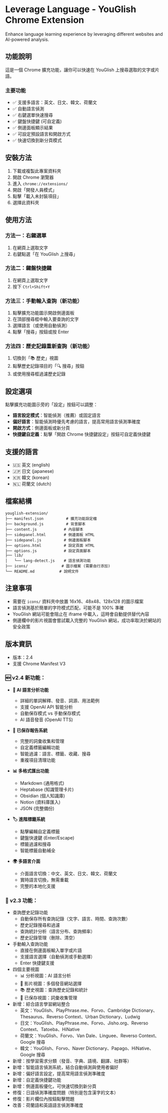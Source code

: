 # Leverage Language - YouGlish Chrome Extension

Enhance language learning experience by leveraging different websites and AI-powered analysis.

## 功能說明

這是一個 Chrome 擴充功能，讓你可以快速在 YouGlish 上搜尋選取的文字或片語。

### 主要功能

- ✅ 支援多語言：英文、日文、韓文、荷蘭文
- ✅ 自動語言偵測
- ✅ 右鍵選單快速搜尋
- ✅ 鍵盤快捷鍵 (可自定義)
- ✅ 側邊面板顯示結果
- ✅ 可設定預設語言和開啟方式
- ✅ 快速切換到新分頁模式

## 安裝方法

1. 下載或複製此專案資料夾
2. 開啟 Chrome 瀏覽器
3. 進入 `chrome://extensions/`
4. 開啟「開發人員模式」
5. 點擊「載入未封裝項目」
6. 選擇此資料夾

## 使用方法

### 方法一：右鍵選單
1. 在網頁上選取文字
2. 右鍵點選「在 YouGlish 上搜尋」

### 方法二：鍵盤快捷鍵
1. 在網頁上選取文字
2. 按下 `Ctrl+Shift+Y`

### 方法三：手動輸入查詢（新功能）
1. 點擊擴充功能圖示開啟側邊面板
2. 在頂部搜尋框中輸入要查詢的文字
3. 選擇語言（或使用自動偵測）
4. 點擊「搜尋」按鈕或按 Enter

### 方法四：歷史記錄重新查詢（新功能）
1. 切換到「📚 歷史」視圖
2. 點擊歷史記錄項目的「🔍 搜尋」按鈕
3. 或使用搜尋框過濾歷史記錄

## 設定選項

點擊擴充功能圖示旁的「設定」按鈕可以調整：

- **語言設定模式**：智能偵測（推薦）或固定語言
- **偏好語言**：智能偵測時優先考慮的語言，提高常用語言偵測準確度
- **開啟方式**：側邊面板或新分頁
- **快捷鍵自定義**：點擊「開啟 Chrome 快捷鍵設定」按鈕可自定義快捷鍵

## 支援的語言

- 🇺🇸 英文 (english)
- 🇯🇵 日文 (japanese)
- 🇰🇷 韓文 (korean)
- 🇳🇱 荷蘭文 (dutch)

## 檔案結構

```
youglish-extension/
├── manifest.json          # 擴充功能設定檔
├── background.js          # 背景腳本
├── content.js            # 內容腳本
├── sidepanel.html        # 側邊面板 HTML
├── sidepanel.js          # 側邊面板腳本
├── options.html          # 設定頁面 HTML
├── options.js            # 設定頁面腳本
├── lib/
│   └── lang-detect.js    # 語言偵測功能
├── icons/               # 圖示檔案 (需要自行添加)
└── README.md           # 說明文件
```

## 注意事項

- 需要在 `icons/` 資料夾中放置 16x16、48x48、128x128 的圖示檔案
- 語言偵測基於簡單的字符模式匹配，可能不是 100% 準確
- YouGlish 網站可能會阻止在 iframe 中載入，這時會自動提供替代內容
- 側邊欄中的影片視圖會嘗試載入完整的 YouGlish 網站，成功率取決於網站的安全政策

## 版本資訊

- 版本：2.4
- 支援 Chrome Manifest V3

### 🆕 v2.4 新功能：
- **🤖 AI 語言分析功能**
  - 詳細的單詞解釋、發音、詞源、用法範例
  - 支援 OpenAI API 智能分析
  - 自動保存模式 vs 手動保存模式
  - AI 語音發音 (OpenAI TTS)

- **💾 已保存報告系統**
  - 完整的詞彙收集和管理
  - 自定義標籤編輯功能
  - 智能過濾：語言、標籤、收藏、搜尋
  - 重複項目清理功能

- **📊 多格式匯出功能**
  - Markdown (通用格式)
  - Heptabase (知識管理卡片)
  - Obsidian (個人知識庫)
  - Notion (資料庫匯入)
  - JSON (完整備份)

- **🏷️ 進階標籤系統**
  - 點擊編輯自定義標籤
  - 鍵盤快速鍵 (Enter/Escape)
  - 標籤過濾和搜尋
  - 智能標籤自動補全

- **🌍 多語言介面**
  - 介面語言切換：中文、英文、日文、韓文、荷蘭文
  - 實時語言切換，無需重載
  - 完整的本地化支援

### 🔧 v2.3 功能：
- 查詢歷史記錄功能
  - 自動保存所有查詢記錄（文字、語言、時間、查詢次數）
  - 歷史記錄搜尋和過濾
  - 查詢統計分析（語言分布、查詢頻率）
  - 歷史記錄管理（刪除、清空）
- 手動輸入查詢功能
  - 直接在側邊面板輸入單字或片語
  - 支援語言選擇（自動偵測或手動選擇）
  - Enter 快捷鍵支援
- 四個主要視圖
  - 📊 分析視圖：AI 語言分析
  - 🎥 影片視圖：多個發音網站選擇
  - 📚 歷史視圖：查詢歷史記錄和統計
  - 💾 已保存視圖：詞彙收集管理
- 新增：綜合語言學習網站整合
  - 英文：YouGlish、PlayPhrase.me、Forvo、Cambridge Dictionary、Thesaurus、Reverso Context、Urban Dictionary、Ludwig
  - 日文：YouGlish、PlayPhrase.me、Forvo、Jisho.org、Reverso Context、Tatoeba、HiNative
  - 荷蘭文：YouGlish、Forvo、Van Dale、Linguee、Reverso Context、Google 搜尋
  - 韓文：YouGlish、Forvo、Naver Dictionary、Papago、HiNative、Google 搜尋
- 新增：按學習需求分類（發音、字典、語境、翻譯、社群等）
- 新增：智能語言偵測系統，結合自動偵測與使用者偏好
- 新增：偏好語言設定，提高常用語言偵測準確度
- 新增：自定義快捷鍵功能
- 新增：側邊面板優化，可快速切換到新分頁
- 修復：日語偵測準確度問題（特別是包含漢字的文本）
- 修復：影片欄位內按鈕點擊問題
- 改善：荷蘭語和英語語言偵測準確度
